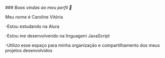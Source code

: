 *### Boas vindas ao meu perfil 💙*

Meu nome é Caroline Vitória

-Estou estudando na Alura

-Estou me desenvolvendo na linguagem JavaScript

-Utilizo esse espaço para minha organização e compartilhamento dos meus projetos desenvolvidos
